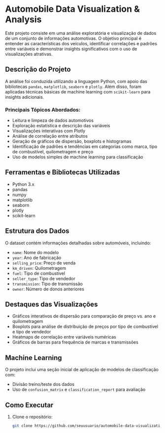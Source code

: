 # Automobile Data Visualization & Analysis

Este projeto consiste em uma análise exploratória e visualização de dados de um conjunto de informações automotivas. O objetivo principal é entender as características dos veículos, identificar correlações e padrões entre variáveis e demonstrar insights significativos com o uso de visualizações atrativas.

## Descrição do Projeto

A análise foi conduzida utilizando a linguagem Python, com apoio das bibliotecas `pandas`, `matplotlib`, `seaborn` e `plotly`. Além disso, foram aplicadas técnicas básicas de machine learning com `scikit-learn` para insights adicionais.

### Principais Tópicos Abordados:

- Leitura e limpeza de dados automotivos  
- Exploração estatística e descrição das variáveis  
- Visualizações interativas com Plotly  
- Análise de correlação entre atributos  
- Geração de gráficos de dispersão, boxplots e histogramas  
- Identificação de padrões e tendências em categorias como marca, tipo de combustível, quilometragem e preço  
- Uso de modelos simples de machine learning para classificação  

## Ferramentas e Bibliotecas Utilizadas

- Python 3.x  
- pandas  
- numpy  
- matplotlib  
- seaborn  
- plotly  
- scikit-learn  

## Estrutura dos Dados

O dataset contém informações detalhadas sobre automóveis, incluindo:

- `name`: Nome do modelo  
- `year`: Ano de fabricação  
- `selling_price`: Preço de venda  
- `km_driven`: Quilometragem  
- `fuel`: Tipo de combustível  
- `seller_type`: Tipo de vendedor  
- `transmission`: Tipo de transmissão  
- `owner`: Número de donos anteriores  

## Destaques das Visualizações

- Gráficos interativos de dispersão para comparação de preço vs. ano e quilometragem  
- Boxplots para análise de distribuição de preços por tipo de combustível e tipo de vendedor  
- Heatmaps de correlação entre variáveis numéricas  
- Gráficos de barras para frequência de marcas e transmissões  

## Machine Learning

O projeto inclui uma seção inicial de aplicação de modelos de classificação com:

- Divisão treino/teste dos dados  
- Uso de `confusion_matrix` e `classification_report` para avaliação  

## Como Executar

1. Clone o repositório:
   ```bash
   git clone https://github.com/seuusuario/automobile-data-visualization.git
